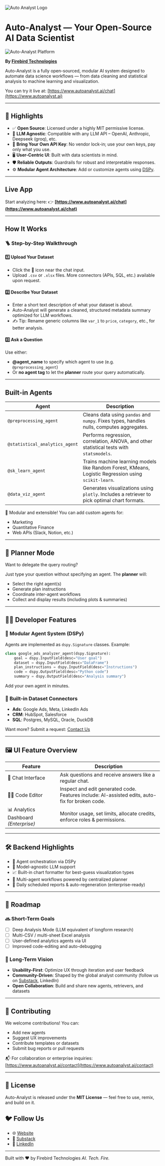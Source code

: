 ![Auto Analyst Logo](/auto-analyst-backend/images/auto-analyst%20logo.png)

# Auto-Analyst — Your Open-Source AI Data Scientist

![Auto-Analyst Platform](/auto-analyst-backend/images/Auto-analyst-poster.png)

**By [Firebird Technologies](https://www.firebird-technologies.com)**

Auto-Analyst is a fully open-sourced, modular AI system designed to automate data science workflows — from data cleaning and statistical analysis to machine learning and visualization.

You can try it live at: [https://www.autoanalyst.ai/chat](https://www.autoanalyst.ai)

---

## 🚀 Highlights

* ✅ **Open Source**: Licensed under a highly MIT permissive license.
* 🔄 **LLM Agnostic**: Compatible with any LLM API – OpenAI, Anthropic, Deepseek (groq), etc.
* 💸 **Bring Your Own API Key**: No vendor lock-in; use your own keys, pay only what you use.
* 🖥️ **User-Centric UI**: Built with data scientists in mind.
* 🛡️ **Reliable Outputs**: Guardrails for robust and interpretable responses.
* ⚙️ **Modular Agent Architecture**: Add or customize agents using [DSPy](https://github.com/stanfordnlp/dspy).

---

## Live App

Start analyzing here:
👉 **[https://www.autoanalyst.ai/chat](https://www.autoanalyst.ai/chat)**

---

##  How It Works

### 🪜 Step-by-Step Walkthrough

#### 1️⃣ Upload Your Dataset

* Click the 📎 icon near the chat input.
* Upload `.csv` or `.xlsx` files. More connectors (APIs, SQL, etc.) available upon request.

#### 2️⃣ Describe Your Dataset

* Enter a short text description of what your dataset is about.
* Auto-Analyst will generate a cleaned, structured metadata summary optimized for LLM workflows.
* ✍️ Tip: Rename generic columns like `var_1` to `price`, `category`, etc., for better analysis.

#### 3️⃣ Ask a Question

Use either:

* **@agent\_name** to specify which agent to use (e.g. `@preprocessing_agent`)
* Or **no agent tag** to let the **planner** route your query automatically.

---

##  Built-in Agents

| Agent                          | Description                                                                                          |
| ------------------------------ | ---------------------------------------------------------------------------------------------------- |
| `@preprocessing_agent`         | Cleans data using `pandas` and `numpy`. Fixes types, handles nulls, computes aggregates.             |
| `@statistical_analytics_agent` | Performs regression, correlation, ANOVA, and other statistical tests with `statsmodels`.             |
| `@sk_learn_agent`              | Trains machine learning models like Random Forest, KMeans, Logistic Regression using `scikit-learn`. |
| `@data_viz_agent`              | Generates visualizations using `plotly`. Includes a retriever to pick optimal chart formats.         |

🌟 Modular and extensible! You can add custom agents for:

* Marketing
* Quantitative Finance
* Web APIs (Slack, Notion, etc.)

---

## 💬 Planner Mode

Want to delegate the query routing?

Just type your question without specifying an agent. The **planner** will:

* Select the right agent(s)
* Generate plan instructions
* Coordinate inter-agent workflows
* Collect and display results (including plots & summaries)

---

## 🧑‍💻 Developer Features

### 📁 Modular Agent System (DSPy)

Agents are implemented as `dspy.Signature` classes. Example:

```python
class google_ads_analyzer_agent(dspy.Signature):
    goal = dspy.InputField(desc="User goal")
    dataset = dspy.InputField(desc="DataFrame")
    plan_instructions = dspy.InputField(desc="Instructions")
    code = dspy.OutputField(desc="Python code")
    summary = dspy.OutputField(desc="Analysis summary")
```

Add your own agent in minutes.

### 🔌 Built-in Dataset Connectors

* **Ads**: Google Ads, Meta, LinkedIn Ads
* **CRM**: HubSpot, Salesforce
* **SQL**: Postgres, MySQL, Oracle, DuckDB

Want more? Submit a request: [Contact Us](https://www.autoanalyst.ai/contact)

---

## 🖼️ UI Feature Overview

| Feature                               | Description                                                                                     |
| ------------------------------------- | ----------------------------------------------------------------------------------------------- |
| 💬 Chat Interface                     | Ask questions and receive answers like a regular chat.                                          |
| 🧑‍💻 Code Editor                     | Inspect and edit generated code. Features include: AI-assisted edits, auto-fix for broken code. |
| 📊 Analytics Dashboard *(Enterprise)* | Monitor usage, set limits, allocate credits, enforce roles & permissions.                       |

---

## 🛠 Backend Highlights

* 🔧 Agent orchestration via DSPy
* 🧠 Model-agnostic LLM support
* 📈 Built-in chart formatter for best-guess visualization types
* 📂 Multi-agent workflows powered by centralized planner
* 🔄 Daily scheduled reports & auto-regeneration (enterprise-ready)

---

## 📅 Roadmap

### 🔜 Short-Term Goals

* [ ] Deep Analysis Mode (LLM equivalent of longform research)
* [ ] Multi-CSV / multi-sheet Excel analysis
* [ ] User-defined analytics agents via UI
* [ ] Improved code-editing and auto-debugging

### 🔭 Long-Term Vision

* **Usability-First**: Optimize UX through iteration and user feedback
* **Community-Driven**: Shaped by the global analyst community (follow us on [Substack](https://firebirdtech.substack.com), LinkedIn)
* **Open Collaboration**: Build and share new agents, retrievers, and datasets

---

## 🧩 Contributing

We welcome contributions! You can:

* Add new agents
* Suggest UX improvements
* Contribute templates or datasets
* Submit bug reports or pull requests

📬 For collaboration or enterprise inquiries: [https://www.autoanalyst.ai/contact](https://www.autoanalyst.ai/contact)

---

## 📄 License

Auto-Analyst is released under the **MIT License** — feel free to use, remix, and build on it.


## 🐦 Follow Us

* 🌐 [Website](https://www.autoanalyst.ai)
* 📰 [Substack](https://firebirdtech.substack.com)
* 💼 [LinkedIn](https://www.linkedin.com/company/firebird-technologies-singapore)

---

Built with ❤️ by Firebird Technologies
*AI. Tech. Fire.*

